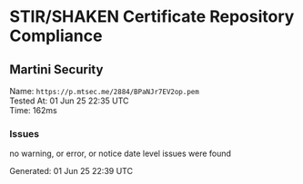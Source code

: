 # STIR/SHAKEN Certificate Repository Compliance

## Martini Security

Name: `https://p.mtsec.me/2884/BPaNJr7EV2op.pem`\
Tested At: 01 Jun 25 22:35 UTC\
Time: 162ms

### Issues

no warning, or error, or notice date level issues were found

Generated: 01 Jun 25 22:39 UTC